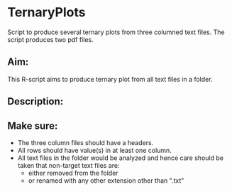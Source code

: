 # TernaryPlots
Script to produce several ternary plots from three columned text files. The script produces two pdf files.

Aim:
----
This R-script aims to produce ternary plot from all text files in a folder. 

Description:
-----------



Make sure:
----------
* The three column files should have a headers.
* All rows should have value(s) in at least one column.
* All text files in the folder would be analyzed and hence care should be taken that non-target text files are:
  - either removed from the folder
  - or renamed with any other extension other than ".txt"
